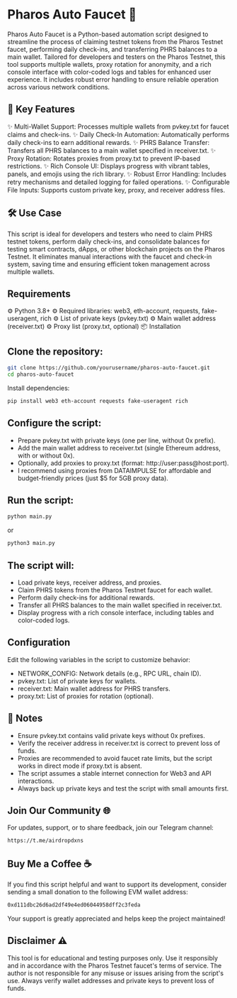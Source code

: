 # Pharos Auto Faucet 🚀
Pharos Auto Faucet is a Python-based automation script designed to streamline the process of claiming testnet tokens from the Pharos Testnet faucet, performing daily check-ins, and transferring PHRS balances to a main wallet. Tailored for developers and testers on the Pharos Testnet, this tool supports multiple wallets, proxy rotation for anonymity, and a rich console interface with color-coded logs and tables for enhanced user experience. It includes robust error handling to ensure reliable operation across various network conditions.

## 🚀 Key Features
✨ Multi-Wallet Support: Processes multiple wallets from pvkey.txt for faucet claims and check-ins.
✨ Daily Check-In Automation: Automatically performs daily check-ins to earn additional rewards.
✨ PHRS Balance Transfer: Transfers all PHRS balances to a main wallet specified in receiver.txt.
✨ Proxy Rotation: Rotates proxies from proxy.txt to prevent IP-based restrictions.
✨ Rich Console UI: Displays progress with vibrant tables, panels, and emojis using the rich library.
✨ Robust Error Handling: Includes retry mechanisms and detailed logging for failed operations.
✨ Configurable File Inputs: Supports custom private key, proxy, and receiver address files.

## 🛠️ Use Case
This script is ideal for developers and testers who need to claim PHRS testnet tokens, perform daily check-ins, and consolidate balances for testing smart contracts, dApps, or other blockchain projects on the Pharos Testnet. It eliminates manual interactions with the faucet and check-in system, saving time and ensuring efficient token management across multiple wallets.

## Requirements
⚙️ Python 3.8+
⚙️ Required libraries: web3, eth-account, requests, fake-useragent, rich
⚙️ List of private keys (pvkey.txt)
⚙️ Main wallet address (receiver.txt)
⚙️ Proxy list (proxy.txt, optional)
📦 Installation

## Clone the repository:

```bash
git clone https://github.com/yourusername/pharos-auto-faucet.git
cd pharos-auto-faucet
```

Install dependencies:

```bash
pip install web3 eth-account requests fake-useragent rich
```

## Configure the script:
- Prepare pvkey.txt with private keys (one per line, without 0x prefix).
- Add the main wallet address to receiver.txt (single Ethereum address, with or without 0x).
- Optionally, add proxies to proxy.txt (format: http://user:pass@host:port).
- I recommend using proxies from DATAIMPULSE for affordable and budget-friendly prices (just $5 for 5GB proxy data).

## Run the script:

```bash
python main.py
```

or

```bash
python3 main.py
```

## The script will:
- Load private keys, receiver address, and proxies.
- Claim PHRS tokens from the Pharos Testnet faucet for each wallet.
- Perform daily check-ins for additional rewards.
- Transfer all PHRS balances to the main wallet specified in receiver.txt.
- Display progress with a rich console interface, including tables and color-coded logs.


## Configuration

Edit the following variables in the script to customize behavior:

- NETWORK_CONFIG: Network details (e.g., RPC URL, chain ID).
- pvkey.txt: List of private keys for wallets.
- receiver.txt: Main wallet address for PHRS transfers.
- proxy.txt: List of proxies for rotation (optional).

## 📝 Notes
- Ensure pvkey.txt contains valid private keys without 0x prefixes.
- Verify the receiver address in receiver.txt is correct to prevent loss of funds.
- Proxies are recommended to avoid faucet rate limits, but the script works in direct mode if proxy.txt is absent.
- The script assumes a stable internet connection for Web3 and API interactions.
- Always back up private keys and test the script with small amounts first.

## Join Our Community 🌐
For updates, support, or to share feedback, join our Telegram channel:

```bash
https://t.me/airdropdxns
```

## Buy Me a Coffee ☕
If you find this script helpful and want to support its development, consider sending a small donation to the following EVM wallet address:

```bash
0xd111dbc26d6ad2df49e4ed06044958dff2c3feda
```

Your support is greatly appreciated and helps keep the project maintained!

## Disclaimer ⚠️
This tool is for educational and testing purposes only. Use it responsibly and in accordance with the Pharos Testnet faucet's terms of service. The author is not responsible for any misuse or issues arising from the script's use. Always verify wallet addresses and private keys to prevent loss of funds.
